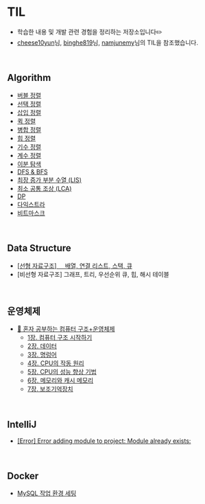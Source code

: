 # TIL
- 학습한 내용 및 개발 관련 경험을 정리하는 저장소입니다✏️
- [cheese10yun](https://github.com/cheese10yun/TIL/tree/master)님, [binghe819](https://github.com/binghe819/TIL?tab=readme-ov-file)님, [namjunemy](https://github.com/namjunemy/TIL/tree/master?tab=readme-ov-file)님의 TIL을 참조했습니다.
<br/>

## Algorithm
* [버블 정렬](https://github.com/bono039/TIL/blob/main/Algorithm/bubbleSort.md)
* [선택 정렬](https://github.com/bono039/TIL/blob/main/Algorithm/selectionSort.md)
* [삽입 정렬](https://github.com/bono039/TIL/blob/main/Algorithm/insertionSort.md)
* [퀵 정렬](https://github.com/bono039/TIL/blob/main/Algorithm/quickSort.md)
* [병합 정렬](https://github.com/bono039/TIL/blob/main/Algorithm/mergeSort.md)
* [힙 정렬](https://github.com/bono039/TIL/blob/main/Algorithm/heapSort.md)
* [기수 정렬](https://github.com/bono039/TIL/blob/main/Algorithm/radixSort.md)
* [계수 정렬](https://github.com/bono039/TIL/blob/main/Algorithm/countingSort.md)
* [이분 탐색](https://github.com/bono039/TIL/blob/main/Algorithm/binarySearch.md)
* [DFS  & BFS](https://github.com/bono039/TIL/blob/main/Algorithm/dfsBfs.md)
* [최장 증가 부분 수열 (LIS)](https://github.com/bono039/TIL/blob/main/Algorithm/LIS.md)
* [최소 공통 조상 (LCA)](https://github.com/bono039/TIL/blob/main/Algorithm/LCA.md)
* [DP](https://github.com/bono039/TIL/blob/main/Algorithm/dp.md)
* [다익스트라](https://github.com/bono039/TIL/blob/main/Algorithm/dijkstra.md)
* [비트마스크](https://github.com/bono039/TIL/blob/main/Algorithm/bitMask.md)

<br/>


## Data Structure
* [[선형 자료구조]   &nbsp;&nbsp;&nbsp;&nbsp;배열, 연결 리스트, 스택, 큐](https://github.com/bono039/TIL/blob/main/Data%20Structure/linearDataStructure.md)
* [비선형 자료구조] 그래프, 트리, 우선순위 큐, 힙, 해시 테이블

<br/>

## 운영체제
* [📕 혼자 공부하는 컴퓨터 구조+운영체제](https://hongong.hanbit.co.kr/%EC%BB%B4%ED%93%A8%ED%84%B0-%EA%B5%AC%EC%A1%B0-%EC%9A%B4%EC%98%81%EC%B2%B4%EC%A0%9C/)
    * [1장. 컴퓨터 구조 시작하기](https://github.com/bono039/TIL/blob/main/OS/section1.md)
    * [2장. 데이터](https://github.com/bono039/TIL/blob/main/OS/section2.md)
    * [3장. 명렁어](https://github.com/bono039/TIL/blob/main/OS/section3.md)
    * [4장. CPU의 작동 원리](https://github.com/bono039/TIL/blob/main/OS/section4.md)
    * [5장. CPU의 성능 향상 기법](https://github.com/bono039/TIL/blob/main/OS/section5.md)
    * [6장. 메모리와 캐시 메모리](https://github.com/bono039/TIL/blob/main/OS/section6.md)
    * [7장. 보조기억장치](https://github.com/bono039/TIL/blob/main/OS/section7.md)

<br/>

## IntelliJ
* [[Error] Error adding module to project: Module already exists:](https://github.com/bono039/TIL/blob/main/IntelliJ/moduleAddError.md)
<br/>

## Docker
* [MySQL 작업 환경 세팅](https://github.com/bono039/TIL/blob/main/Docker/MySQL.md#mysql-%EC%9E%91%EC%97%85-%ED%99%98%EA%B2%BD-%EC%84%B8%ED%8C%85)
